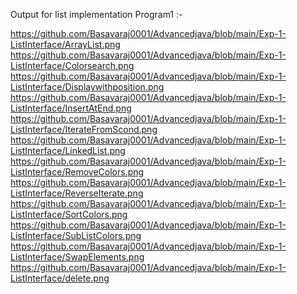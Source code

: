 Output for list implementation Program1 :-

https://github.com/Basavaraj0001/Advancedjava/blob/main/Exp-1-ListInterface/ArrayList.png https://github.com/Basavaraj0001/Advancedjava/blob/main/Exp-1-ListInterface/Colorsearch.png https://github.com/Basavaraj0001/Advancedjava/blob/main/Exp-1-ListInterface/Displaywithposition.png https://github.com/Basavaraj0001/Advancedjava/blob/main/Exp-1-ListInterface/InsertAtEnd.png https://github.com/Basavaraj0001/Advancedjava/blob/main/Exp-1-ListInterface/IterateFromScond.png https://github.com/Basavaraj0001/Advancedjava/blob/main/Exp-1-ListInterface/LinkedList.png https://github.com/Basavaraj0001/Advancedjava/blob/main/Exp-1-ListInterface/RemoveColors.png https://github.com/Basavaraj0001/Advancedjava/blob/main/Exp-1-ListInterface/ReverseIterate.png https://github.com/Basavaraj0001/Advancedjava/blob/main/Exp-1-ListInterface/SortColors.png https://github.com/Basavaraj0001/Advancedjava/blob/main/Exp-1-ListInterface/SubListColors.png https://github.com/Basavaraj0001/Advancedjava/blob/main/Exp-1-ListInterface/SwapElements.png https://github.com/Basavaraj0001/Advancedjava/blob/main/Exp-1-ListInterface/delete.png
